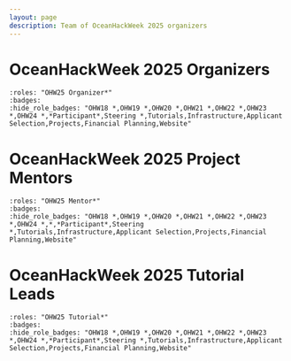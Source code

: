 ```yaml
---
layout: page
description: Team of OceanHackWeek 2025 organizers
---
```


# OceanHackWeek 2025 Organizers

```{ohw-team}
:roles: "OHW25 Organizer*"
:badges:
:hide_role_badges: "OHW18 *,OHW19 *,OHW20 *,OHW21 *,OHW22 *,OHW23 *,OHW24 *,*Participant*,Steering *,Tutorials,Infrastructure,Applicant Selection,Projects,Financial Planning,Website"
```

# OceanHackWeek 2025 Project Mentors

```{ohw-team}
:roles: "OHW25 Mentor*"
:badges:
:hide_role_badges: "OHW18 *,OHW19 *,OHW20 *,OHW21 *,OHW22 *,OHW23 *,OHW24 *,*,*Participant*,Steering *,Tutorials,Infrastructure,Applicant Selection,Projects,Financial Planning,Website"
```

# OceanHackWeek 2025 Tutorial Leads

```{ohw-team}
:roles: "OHW25 Tutorial*"
:badges:
:hide_role_badges: "OHW18 *,OHW19 *,OHW20 *,OHW21 *,OHW22 *,OHW23 *,OHW24 *,*Participant*,Steering *,Tutorials,Infrastructure,Applicant Selection,Projects,Financial Planning,Website"
```

